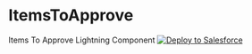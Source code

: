 # ItemsToApprove
Items To Approve Lightning Component
<a href="https://githubsfdeploy.herokuapp.com?owner=gigaguy&repo=https://github.com/gigaguy/ItemsToApprove/tree/master/src">
  <img alt="Deploy to Salesforce"
       src="https://raw.githubusercontent.com/afawcett/githubsfdeploy/master/deploy.png">
</a>
